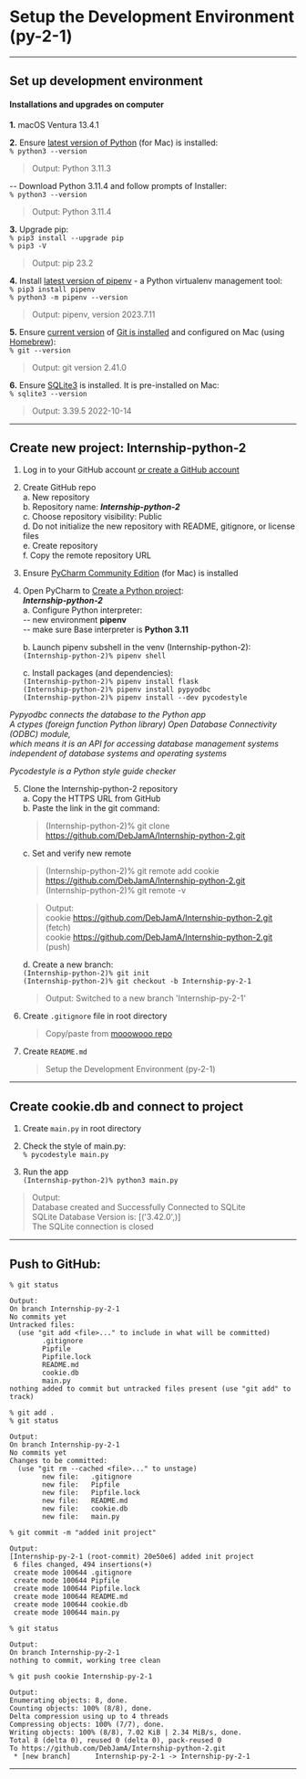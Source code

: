 # Setup the Development Environment (py-2-1)  
  
---  
  
## Set up development environment  
  
#### Installations and upgrades on computer  
  
**1.** macOS Ventura 13.4.1  
  
**2.** Ensure [latest version of Python](https://www.python.org/downloads/) (for Mac) is installed:  
`% python3 --version`  
> Output: Python 3.11.3  
  
-- Download Python 3.11.4 and follow prompts of Installer:  
`% python3 --version`  
> Output: Python 3.11.4  
  
**3.** Upgrade pip:  
`% pip3 install --upgrade pip`  
`% pip3 -V`  
> Output: pip 23.2  
  
**4.** Install [latest version of pipenv](https://pypi.org/project/pipenv/) - a Python virtualenv management tool:  
`% pip3 install pipenv`  
`% python3 -m pipenv --version`  
> Output: pipenv, version 2023.7.11  
  
**5.** Ensure [current version](https://git-scm.com/download/win) of [Git is installed](https://git-scm.com/download/mac) and configured on Mac (using [Homebrew](https://brew.sh/)):  
`% git --version`  
> Output: git version 2.41.0  
  
**6.** Ensure [SQLite3](https://ports.macports.org/port/sqlite3/) is installed. It is pre-installed on Mac:  
`% sqlite3 --version`  
> Output: 3.39.5 2022-10-14  
  
___  
  
## Create new project: Internship-python-2  
  
1. Log in to your GitHub account [or create a GitHub account](https://github.com/signup?ref_cta=Sign+up&ref_loc=header+logged+out&ref_page=%2F&source=header-home)    
  
2. Create GitHub repo  
	a. New repository  
	b. Repository name: ***Internship-python-2***  
	c. Choose repository visibility: Public  
	d. Do not initialize the new repository with README, gitignore, or license files  
	e. Create repository  
	f. Copy the remote repository URL  
  
3. Ensure [PyCharm Community Edition](https://www.jetbrains.com/pycharm/download/?section=mac) (for Mac) is installed  
    
4. Open PyCharm to [Create a Python project](https://www.jetbrains.com/help/pycharm/pipenv.html):  
***Internship-python-2***  
	a. Configure Python interpreter:  
	-- new environment **pipenv**  
	-- make sure Base interpreter is **Python 3.11**  
  
	b. Launch pipenv subshell in the venv (Internship-python-2):  
	`(Internship-python-2)% pipenv shell`  
  
	c. Install packages (and dependencies):  
	`(Internship-python-2)% pipenv install flask`  
	`(Internship-python-2)% pipenv install pypyodbc`  
	`(Internship-python-2)% pipenv install --dev pycodestyle`  
	
*Pypyodbc connects the database to the Python app  
	A ctypes (foreign function Python library) Open Database Connectivity (ODBC) module,  
	which means it is an API for accessing database management systems independent of database systems and operating systems*  
  
*Pycodestyle is a Python style guide checker*  
  
5. Clone the Internship-python-2 repository  
	a. Copy the HTTPS URL from GitHub  
	b. Paste the link in the git command:
	> (Internship-python-2)% git clone https://github.com/DebJamA/Internship-python-2.git  
	
	c. Set and verify new remote  
	> (Internship-python-2)% git remote add cookie https://github.com/DebJamA/Internship-python-2.git  
	> (Internship-python-2)% git remote -v  

	> Output:  
	> cookie  https://github.com/DebJamA/Internship-python-2.git (fetch)  
	> cookie  https://github.com/DebJamA/Internship-python-2.git (push)  
  
	d. Create a new branch:  
`(Internship-python-2)% git init`  
`(Internship-python-2)% git checkout -b Internship-py-2-1`  
  
	> Output: Switched to a new branch 'Internship-py-2-1'  
  
6. Create `.gitignore` file in root directory  
	> Copy/paste from [mooowooo repo](https://gist.github.com/MOOOWOOO/3cf91616c9f3bbc3d1339adfc707b08a)  
  
7. Create `README.md`  
	> Setup the Development Environment (py-2-1)    
___  
  
## Create cookie.db and connect to project  
  
1. Create `main.py` in root directory  
  
2. Check the style of main.py:  
`% pycodestyle main.py`  
  
3. Run the app  
`(Internship-python-2)% python3 main.py`  
  
> Output:  
> Database created and Successfully Connected to SQLite  
> SQLite Database Version is:  [('3.42.0',)]  
> The SQLite connection is closed  
  
___  
  
## Push to GitHub:  
 
`% git status`  
```
Output:  
On branch Internship-py-2-1
No commits yet
Untracked files:
  (use "git add <file>..." to include in what will be committed)
        .gitignore
        Pipfile
        Pipfile.lock
        README.md
        cookie.db
        main.py
nothing added to commit but untracked files present (use "git add" to track)  
```  
  
`% git add .`  
`% git status` 
```
Output:  
On branch Internship-py-2-1
No commits yet
Changes to be committed:
  (use "git rm --cached <file>..." to unstage)
        new file:   .gitignore
        new file:   Pipfile
        new file:   Pipfile.lock
        new file:   README.md
        new file:   cookie.db
        new file:   main.py
```  
  
`% git commit -m "added init project"`  
```
Output:  
[Internship-py-2-1 (root-commit) 20e50e6] added init project
 6 files changed, 494 insertions(+)
 create mode 100644 .gitignore
 create mode 100644 Pipfile
 create mode 100644 Pipfile.lock
 create mode 100644 README.md
 create mode 100644 cookie.db
 create mode 100644 main.py
```  
  
`% git status`  
```
Output:  
On branch Internship-py-2-1
nothing to commit, working tree clean
```  
  
`% git push cookie Internship-py-2-1`  
```  
Output:  
Enumerating objects: 8, done.
Counting objects: 100% (8/8), done.
Delta compression using up to 4 threads
Compressing objects: 100% (7/7), done.
Writing objects: 100% (8/8), 7.02 KiB | 2.34 MiB/s, done.
Total 8 (delta 0), reused 0 (delta 0), pack-reused 0
To https://github.com/DebJamA/Internship-python-2.git
 * [new branch]      Internship-py-2-1 -> Internship-py-2-1
```  
  
---  
  
  